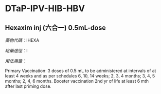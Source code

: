 # DTaP-IPV-HIB-HBV

## Hexaxim inj (六合一) 0.5mL-dose

*藥物代碼*：IHEXA

*給藥途徑*：I

*用法用量*：

Primary Vaccination: 3 doses of 0.5 mL to be administered at intervals of at least 4 weeks and as per schedules 6, 10, 14 weeks; 2, 3, 4 months; 3, 4, 5 months; 2, 4, 6 months. Booster vaccination 2nd yr of life at least 6 mth after last priming dose.

